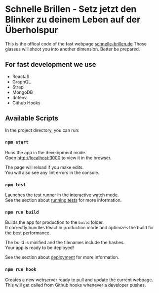 

# Schnelle Brillen - Setz jetzt den Blinker zu deinem Leben auf der Überholspur

This is the offical code of the fast webpage [schnelle-brillen.de](https://schnelle-brillen.de) Those glasses will shoot you into another dimension. Better be prepared.

## For fast development we use

* ReactJS
* GraphQL
* Strapi
* MongoDB
* dotenv
* Github Hooks

## Available Scripts

In the project directory, you can run:

### `npm start`

Runs the app in the development mode.<br>
Open [http://localhost:3000](http://localhost:3000) to view it in the browser.

The page will reload if you make edits.<br>
You will also see any lint errors in the console.

### `npm test`

Launches the test runner in the interactive watch mode.<br>
See the section about [running tests](https://facebook.github.io/create-react-app/docs/running-tests) for more information.

### `npm run build`

Builds the app for production to the `build` folder.<br>
It correctly bundles React in production mode and optimizes the build for the best performance.

The build is minified and the filenames include the hashes.<br>
Your app is ready to be deployed!

See the section about [deployment](https://facebook.github.io/create-react-app/docs/deployment) for more information.

### `npm run hook`

Creates a new webserver ready to pull and update the current webpage. This will get called from Github hooks whenever a developer pushes.